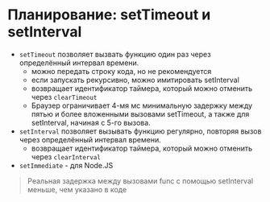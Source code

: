# Планирование: setTimeout и setInterval

- `setTimeout` позволяет вызвать функцию один раз через определённый интервал времени.
  - можно передать строку кода, но не рекомендуется
  - если запускать рекурсивно, можно имитировать setInterval
  - возвращает идентификатор таймера, который можно отменить через `clearTimeout`
  - Браузер ограничивает 4-мя мс минимальную задержку между пятью и более вложенными вызовами setTimeout, 
    а также для setInterval, начиная с 5-го вызова.
- `setInterval` позволяет вызывать функцию регулярно, повторяя вызов через определённый интервал времени.
  - возвращает идентификатор таймера, который можно отменить через `clearInterval`
- `setImmediate` - для Node.JS

> Реальная задержка между вызовами func с помощью setInterval меньше, чем указано в коде

